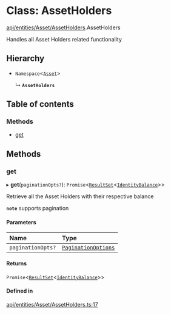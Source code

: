 # Class: AssetHolders

[api/entities/Asset/AssetHolders](../wiki/api.entities.Asset.AssetHolders).AssetHolders

Handles all Asset Holders related functionality

## Hierarchy

- `Namespace`<[`Asset`](../wiki/api.entities.Asset.Asset)\>

  ↳ **`AssetHolders`**

## Table of contents

### Methods

- [get](../wiki/api.entities.Asset.AssetHolders.AssetHolders#get)

## Methods

### get

▸ **get**(`paginationOpts?`): `Promise`<[`ResultSet`](../wiki/types.ResultSet)<[`IdentityBalance`](../wiki/api.entities.Asset.types.IdentityBalance)\>\>

Retrieve all the Asset Holders with their respective balance

**`note`** supports pagination

#### Parameters

| Name | Type |
| :------ | :------ |
| `paginationOpts?` | [`PaginationOptions`](../wiki/types.PaginationOptions) |

#### Returns

`Promise`<[`ResultSet`](../wiki/types.ResultSet)<[`IdentityBalance`](../wiki/api.entities.Asset.types.IdentityBalance)\>\>

#### Defined in

[api/entities/Asset/AssetHolders.ts:17](https://github.com/PolymathNetwork/polymesh-sdk/blob/c6fe1be3/src/api/entities/Asset/AssetHolders.ts#L17)

